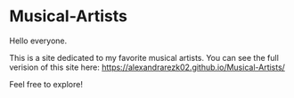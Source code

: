 # Musical-Artists
Hello everyone.

This is a site dedicated to my favorite musical artists. You can see the full verision of this site here:
https://alexandrarezk02.github.io/Musical-Artists/

Feel free to explore!
